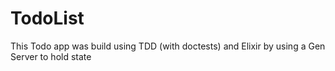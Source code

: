 # TodoList

This Todo app was build using TDD (with doctests) and Elixir by using a Gen Server to hold state
